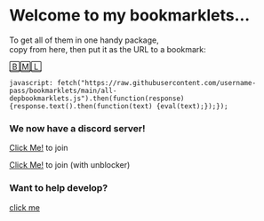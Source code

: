 # Welcome to my bookmarklets... 
To get all of them in one handy package,    
copy from here, then put it as the URL to a bookmark:  

[🄱🄼🄻](<javascript: fetch("https://raw.githubusercontent.com/username-pass/bookmarklets/main/all-depbookmarklets.js").then(function(response){response.text().then(function(text) {eval(text);});});>)
```
javascript: fetch("https://raw.githubusercontent.com/username-pass/bookmarklets/main/all-depbookmarklets.js").then(function(response){response.text().then(function(text) {eval(text);});});
```

### We now have a discord server!

[Click Me!](<https://rroll.to/SqDAE1>) to join

[Click Me!](<https://rroll.to/FQGE5g>) to join (with unblocker)

### Want to help develop?

[click me](<https://github.com/username-pass/bookmarklets/discussions/4>)
